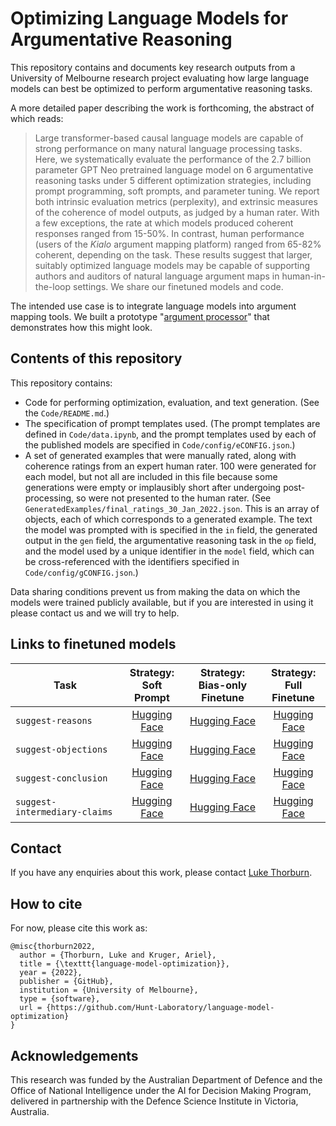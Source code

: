 # Optimizing Language Models for Argumentative Reasoning

This repository contains and documents key research outputs from a University of Melbourne research project evaluating how large language models can best be optimized to perform argumentative reasoning tasks.

A more detailed paper describing the work is forthcoming, the abstract of which reads:

> Large transformer-based causal language models are capable of strong performance on many natural language processing tasks. Here, we systematically evaluate the performance of the 2.7 billion parameter GPT Neo pretrained language model on 6 argumentative reasoning tasks under 5 different optimization strategies, including prompt programming, soft prompts, and parameter tuning. We report both intrinsic evaluation metrics (perplexity), and extrinsic measures of the coherence of model outputs, as judged by a human rater. With a few exceptions, the rate at which models produced coherent responses ranged from 15-50%. In contrast, human performance (users of the *Kialo* argument mapping platform) ranged from 65-82% coherent, depending on the task. These results suggest that larger, suitably optimized language models may be capable of supporting authors and auditors of natural language argument maps in human-in-the-loop settings. We share our finetuned models and code.

The intended use case is to integrate language models into argument mapping tools. We built a prototype "[argument processor](https://luke-thorburn.github.io/argument-processor/)" that demonstrates how this might look.

## Contents of this repository

This repository contains:

- Code for performing optimization, evaluation, and text generation. (See the `Code/README.md`.)
- The specification of prompt templates used. (The prompt templates are defined in `Code/data.ipynb`, and the prompt templates used by each of the published models are specified in `Code/config/eCONFIG.json`.)
- A set of generated examples that were manually rated, along with coherence ratings from an expert human rater. 100 were generated for each model, but not all are included in this file because some generations were empty or implausibly short after undergoing post-processing, so were not presented to the human rater. (See `GeneratedExamples/final_ratings_30_Jan_2022.json`. This is an array of objects, each of which corresponds to a generated example. The text the model was prompted with is specified in the `in` field, the generated output in the `gen` field, the argumentative reasoning task in the `op` field, and the model used by a unique identifier in the `model` field, which can be cross-referenced with the identifiers specified in `Code/config/gCONFIG.json`.)

Data sharing conditions prevent us from making the data on which the models were trained publicly available, but if you are interested in using it please contact us and we will try to help.

## Links to finetuned models

| Task | Strategy:<br />Soft Prompt | Strategy:<br />Bias-only Finetune | Strategy:<br />Full Finetune |
| ---- | :---------------------: | :---------------------------------: | :---------------------------------: |
| `suggest-reasons` | [Hugging Face](https://huggingface.co/luke-thorburn/suggest-reasons-soft) | [Hugging Face](https://huggingface.co/luke-thorburn/suggest-reasons-bias-only) | [Hugging Face](https://huggingface.co/luke-thorburn/suggest-reasons-full-finetune) |
| `suggest-objections` | [Hugging Face](https://huggingface.co/luke-thorburn/suggest-objections-soft) | [Hugging Face](https://huggingface.co/luke-thorburn/suggest-objections-bias-only) | [Hugging Face](https://huggingface.co/luke-thorburn/suggest-objections-full-finetune) |
| `suggest-conclusion` | [Hugging Face](https://huggingface.co/luke-thorburn/suggest-conclusion-soft) | [Hugging Face](https://huggingface.co/luke-thorburn/suggest-conclusion-bias-only) | [Hugging Face](https://huggingface.co/luke-thorburn/suggest-conclusion-full-finetune) |
| `suggest-intermediary-claims` | [Hugging Face](https://huggingface.co/luke-thorburn/suggest-intermediary-claims-soft) | [Hugging Face](https://huggingface.co/luke-thorburn/suggest-intermediary-claims-bias-only) | [Hugging Face](https://huggingface.co/luke-thorburn/suggest-intermediary-claims-full-finetune) |

## Contact

If you have any enquiries about this work, please contact [Luke Thorburn](https://lukethorburn.com/).

## How to cite

For now, please cite this work as:

```
@misc{thorburn2022,
  author = {Thorburn, Luke and Kruger, Ariel},
  title = {\texttt{language-model-optimization}},
  year = {2022},
  publisher = {GitHub},
  institution = {University of Melbourne},
  type = {software},
  url = {https://github.com/Hunt-Laboratory/language-model-optimization}
}
```

## Acknowledgements

This research was funded by the Australian Department of Defence and the Office of National Intelligence under the AI for Decision Making Program, delivered in partnership with the Defence Science Institute in Victoria, Australia.
